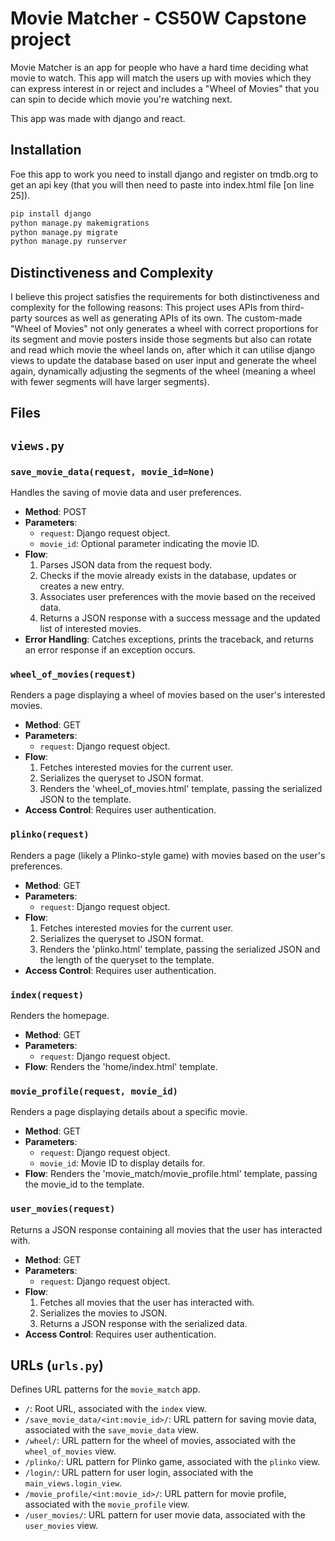 # Movie Matcher - CS50W Capstone project

Movie Matcher is an app for people who have a hard time deciding what movie to watch. This app will match the users up with movies which they can express interest in or reject and includes a "Wheel of Movies" that you can spin to decide which movie you're watching next.

This app was made with django and react.

## Installation

Foe this app to work you need to install django and register on tmdb.org to get an api key (that you will then need to paste into index.html file [on line 25]).

```bash
pip install django
python manage.py makemigrations
python manage.py migrate
python manage.py runserver
```

## Distinctiveness and Complexity

I believe this project satisfies the requirements for both distinctiveness and complexity for the following reasons: This project uses APIs from third-party sources as well as generating APIs of its own. The custom-made "Wheel of Movies" not only generates a wheel with correct proportions for its segment and movie posters inside those segments but also can rotate and read which movie the wheel lands on, after which it can utilise django views to update the database based on user input and generate the wheel again, dynamically adjusting the segments of the wheel (meaning a wheel with fewer segments will have larger segments). 
 
## Files
## `views.py`

### `save_movie_data(request, movie_id=None)`
Handles the saving of movie data and user preferences.

- **Method**: POST
- **Parameters**:
  - `request`: Django request object.
  - `movie_id`: Optional parameter indicating the movie ID.
- **Flow**:
  1. Parses JSON data from the request body.
  2. Checks if the movie already exists in the database, updates or creates a new entry.
  3. Associates user preferences with the movie based on the received data.
  4. Returns a JSON response with a success message and the updated list of interested movies.
- **Error Handling**: Catches exceptions, prints the traceback, and returns an error response if an exception occurs.

### `wheel_of_movies(request)`
Renders a page displaying a wheel of movies based on the user's interested movies.

- **Method**: GET
- **Parameters**:
  - `request`: Django request object.
- **Flow**:
  1. Fetches interested movies for the current user.
  2. Serializes the queryset to JSON format.
  3. Renders the 'wheel_of_movies.html' template, passing the serialized JSON to the template.
- **Access Control**: Requires user authentication.

### `plinko(request)`
Renders a page (likely a Plinko-style game) with movies based on the user's preferences.

- **Method**: GET
- **Parameters**:
  - `request`: Django request object.
- **Flow**:
  1. Fetches interested movies for the current user.
  2. Serializes the queryset to JSON format.
  3. Renders the 'plinko.html' template, passing the serialized JSON and the length of the queryset to the template.
- **Access Control**: Requires user authentication.

### `index(request)`
Renders the homepage.

- **Method**: GET
- **Parameters**:
  - `request`: Django request object.
- **Flow**: Renders the 'home/index.html' template.

### `movie_profile(request, movie_id)`
Renders a page displaying details about a specific movie.

- **Method**: GET
- **Parameters**:
  - `request`: Django request object.
  - `movie_id`: Movie ID to display details for.
- **Flow**: Renders the 'movie_match/movie_profile.html' template, passing the movie_id to the template.

### `user_movies(request)`
Returns a JSON response containing all movies that the user has interacted with.

- **Method**: GET
- **Parameters**:
  - `request`: Django request object.
- **Flow**:
  1. Fetches all movies that the user has interacted with.
  2. Serializes the movies to JSON.
  3. Returns a JSON response with the serialized data.
- **Access Control**: Requires user authentication.

## URLs (`urls.py`)

Defines URL patterns for the `movie_match` app.

- `/`: Root URL, associated with the `index` view.
- `/save_movie_data/<int:movie_id>/`: URL pattern for saving movie data, associated with the `save_movie_data` view.
- `/wheel/`: URL pattern for the wheel of movies, associated with the `wheel_of_movies` view.
- `/plinko/`: URL pattern for Plinko game, associated with the `plinko` view.
- `/login/`: URL pattern for user login, associated with the `main_views.login_view`.
- `/movie_profile/<int:movie_id>/`: URL pattern for movie profile, associated with the `movie_profile` view.
- `/user_movies/`: URL pattern for user movie data, associated with the `user_movies` view.
